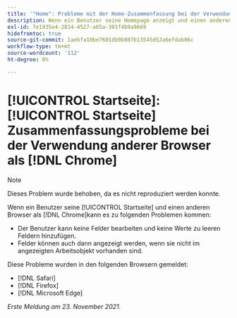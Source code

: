 ```yaml
---
title: '"Home": Probleme mit der Home-Zusammenfassung bei der Verwendung anderer Browser als Chrome'''
description: Wenn ein Benutzer seine Homepage anzeigt und einen anderen Browser als Chrome verwendet, werden ihm möglicherweise die verschiedenen Probleme angezeigt.
exl-id: 7e1935e4-2814-4527-a65a-301f4b9a9669
hidefromtoc: true
source-git-commit: 1aebfa10be7601db9b807b13545d52a6efdab06c
workflow-type: tm+mt
source-wordcount: '112'
ht-degree: 0%

---
```


# [!UICONTROL Startseite]: [!UICONTROL Startseite] Zusammenfassungsprobleme bei der Verwendung anderer Browser als [!DNL Chrome]

>[!NOTE]
>
>Dieses Problem wurde behoben, da es nicht reproduziert werden konnte.


Wenn ein Benutzer seine [!UICONTROL Startseite] und einen anderen Browser als [!DNL Chrome]kann es zu folgenden Problemen kommen:

* Der Benutzer kann keine Felder bearbeiten und keine Werte zu leeren Feldern hinzufügen.
* Felder können auch dann angezeigt werden, wenn sie nicht im angezeigten Arbeitsobjekt vorhanden sind.

Diese Probleme wurden in den folgenden Browsern gemeldet:

* [!DNL Safari]
* [!DNL Firefox]
* [!DNL Microsoft Edge]

_Erste Meldung am 23. November 2021._

